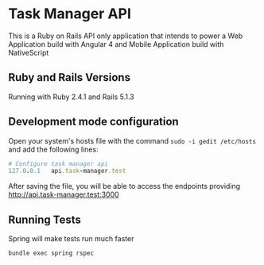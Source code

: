 # Task Manager API

This is a Ruby on Rails API only application that intends to power a Web Application build with Angular 4 and Mobile Application build with NativeScript

## Ruby and Rails Versions

Running with Ruby 2.4.1 and Rails 5.1.3 

## Development mode configuration

Open your system's hosts file with the command ```sudo -i gedit /etc/hosts``` and add the following lines:

```ruby
# Configure task manager api
127.0.0.1	api.task-manager.test
```
After saving the file, you will be able to access the endpoints providing http://api.task-manager.test:3000

## Running Tests

Spring will make tests run much faster
```shell
bundle exec spring rspec
```
